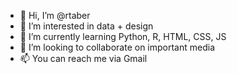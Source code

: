 - 👋 Hi, I’m @rtaber
- 👀 I’m interested in data + design
- 🌱 I’m currently learning Python, R, HTML, CSS, JS
- 💞️ I’m looking to collaborate on important media
- 📫 You can reach me via  Gmail

<!---
rtaber/rtaber is a ✨ special ✨ repository because its `README.md` (this file) appears on your GitHub profile.
You can click the Preview link to take a look at your changes.
--->
